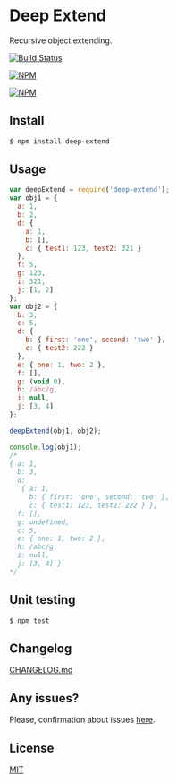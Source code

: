 Deep Extend
===========

Recursive object extending.

[![Build Status](https://api.travis-ci.org/unclechu/node-deep-extend.svg?branch=master)](https://travis-ci.org/unclechu/node-deep-extend)

[![NPM](https://nodei.co/npm/deep-extend.png?downloads=true&downloadRank=true&stars=true)](https://nodei.co/npm/deep-extend/)

[![NPM](https://nodei.co/npm-dl/deep-extend.png?height=3)](https://nodei.co/npm/deep-extend/)

Install
-------

```bash
$ npm install deep-extend
```

Usage
-----

```javascript
var deepExtend = require('deep-extend');
var obj1 = {
  a: 1,
  b: 2,
  d: {
    a: 1,
    b: [],
    c: { test1: 123, test2: 321 }
  },
  f: 5,
  g: 123,
  i: 321,
  j: [1, 2]
};
var obj2 = {
  b: 3,
  c: 5,
  d: {
    b: { first: 'one', second: 'two' },
    c: { test2: 222 }
  },
  e: { one: 1, two: 2 },
  f: [],
  g: (void 0),
  h: /abc/g,
  i: null,
  j: [3, 4]
};

deepExtend(obj1, obj2);

console.log(obj1);
/*
{ a: 1,
  b: 3,
  d:
   { a: 1,
     b: { first: 'one', second: 'two' },
     c: { test1: 123, test2: 222 } },
  f: [],
  g: undefined,
  c: 5,
  e: { one: 1, two: 2 },
  h: /abc/g,
  i: null,
  j: [3, 4] }
*/
```

Unit testing
------------

```bash
$ npm test
```

Changelog
---------

[CHANGELOG.md](./CHANGELOG.md)

Any issues?
-----------

Please, confirmation about issues
[here](https://github.com/unclechu/node-deep-extend/issues).

License
-------

[MIT](./LICENSE)
